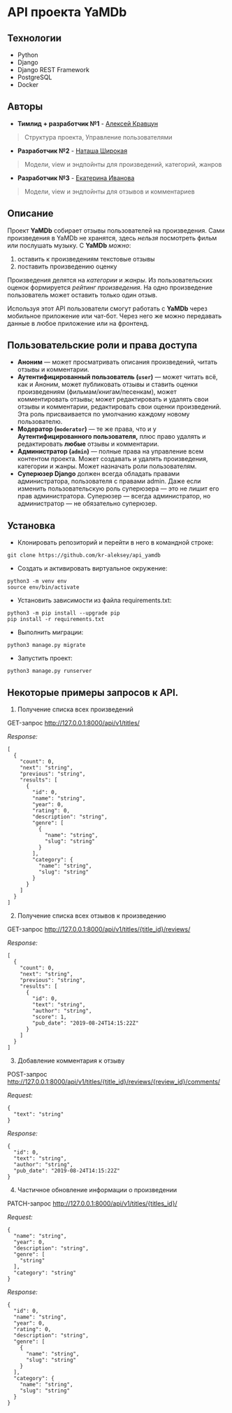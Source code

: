 # API проекта YaMDb

## Технологии

* Python 
* Django
* Django REST Framework
* PostgreSQL
* Docker

## Авторы

* **Тимлид + разработчик №1** - [Алексей Кравцун](https://github.com/kr-aleksey)
> Структура проекта, Управление пользователями

* **Разработчик №2** - [Наташа Широкая](https://github.com/shirokonidze)
> Модели, view и эндпойнты для произведений, категорий, жанров

* **Разработчик №3** - [Екатерина Иванова](https://github.com/KateIndri)
> Модели, view и эндпойнты для отзывов и комментариев


## Описание

Проект **YaMDb** собирает отзывы пользователей на произведения.
Сами произведения в YaMDb не хранятся, здесь _нельзя_ посмотреть фильм или послушать музыку.
С **YaMDb** _можно_:
1. оставить к произведениям текстовые отзывы
2. поставить произведению оценку

Произведения делятся на _категории_ и _жанры_.
Из пользовательских оценок формируется _рейтинг произведения_.
На одно произведение пользователь может оставить только один отзыв.

Используя этот API пользователи смогут работать с **YaMDb** через мобильное приложение или чат-бот.
Через него же можно передавать данные в любое приложение или на фронтенд.


## Пользовательские роли и права доступа

* **Аноним** — может просматривать описания произведений, читать отзывы и комментарии.
* **Аутентифицированный пользователь (```user```)** — может читать всё, как и Аноним, может публиковать отзывы и ставить оценки произведениям (фильмам/книгам/песенкам), может комментировать отзывы; может редактировать и удалять свои отзывы и комментарии, редактировать свои оценки произведений. Эта роль присваивается по умолчанию каждому новому пользователю.
* **Модератор (```moderator```)** — те же права, что и у **Аутентифицированного пользователя,** плюс право удалять и редактировать **любые** отзывы и комментарии.
* **Администратор (```admin```)** — полные права на управление всем контентом проекта. Может создавать и удалять произведения, категории и жанры. Может назначать роли пользователям.
* **Суперюзер Django** должен всегда обладать правами администратора, пользователя с правами admin. Даже если изменить пользовательскую роль суперюзера — это не лишит его прав администратора. Суперюзер — всегда администратор, но администратор — не обязательно суперюзер.


## Установка

* Клонировать репозиторий и перейти в него в командной строке:
```
git clone https://github.com/kr-aleksey/api_yamdb
```

* Создать и активировать виртуальное окружение:
```
python3 -m venv env
source env/bin/activate
```

* Установить зависимости из файла requirements.txt:
```
python3 -m pip install --upgrade pip
pip install -r requirements.txt
```

* Выполнить миграции:
```
python3 manage.py migrate
```

* Запустить проект:
```
python3 manage.py runserver
```


## Некоторые примеры запросов к API.

1. Получение списка всех произведений

GET-запрос
http://127.0.0.1:8000/api/v1/titles/

_Response:_
```
[
  {
    "count": 0,
    "next": "string",
    "previous": "string",
    "results": [
      {
        "id": 0,
        "name": "string",
        "year": 0,
        "rating": 0,
        "description": "string",
        "genre": [
          {
            "name": "string",
            "slug": "string"
          }
        ],
        "category": {
          "name": "string",
          "slug": "string"
        }
      }
    ]
  }
]
```

2. Получение списка всех отзывов к произведению

GET-запрос
http://127.0.0.1:8000/api/v1/titles/{title_id}/reviews/

_Response:_
```
[
  {
    "count": 0,
    "next": "string",
    "previous": "string",
    "results": [
      {
        "id": 0,
        "text": "string",
        "author": "string",
        "score": 1,
        "pub_date": "2019-08-24T14:15:22Z"
      }
    ]
  }
]
```


3. Добавление комментария к отзыву

POST-запрос
http://127.0.0.1:8000/api/v1/titles/{title_id}/reviews/{review_id}/comments/

_Request:_ 
```
{
  "text": "string"
}
```

_Response:_
```
{
  "id": 0,
  "text": "string",
  "author": "string",
  "pub_date": "2019-08-24T14:15:22Z"
}
```

4. Частичное обновление информации о произведении

PATCH-запрос
http://127.0.0.1:8000/api/v1/titles/{titles_id}/

_Request:_ 
```
{
  "name": "string",
  "year": 0,
  "description": "string",
  "genre": [
    "string"
  ],
  "category": "string"
}
```

_Response:_
```
{
  "id": 0,
  "name": "string",
  "year": 0,
  "rating": 0,
  "description": "string",
  "genre": [
    {
      "name": "string",
      "slug": "string"
    }
  ],
  "category": {
    "name": "string",
    "slug": "string"
  }
}
```

